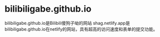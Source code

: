 # bilibiligabe.github.io
bilibiligabe.github.io是Bilibili傻狗子呦的网站
shag.netlify.app是bilibiligabe.github.io在netlify的网站，具有超高的访问速度和表单的提交功能。
